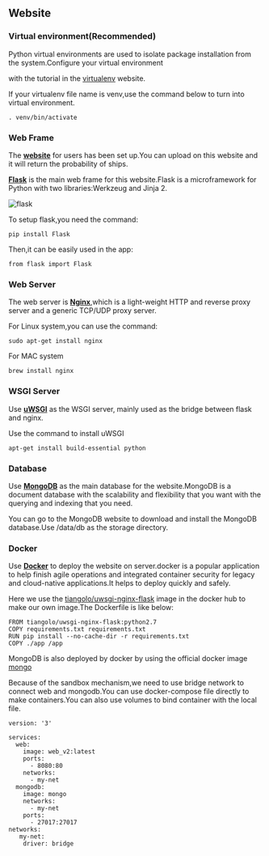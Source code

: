 Website
-

### Virtual environment(Recommended)
Python virtual environments are used to isolate package installation from the system.Configure your virtual environment 

with the tutorial in the [virtualenv](https://virtualenv.pypa.io/en/latest) website. 

If your virtualenv file name is venv,use the command below to turn into virtual environment.
```
. venv/bin/activate
```

### Web Frame
The **[website](http://www.airbusshipdect.online/)** for users has been set up.You can upload on this website and it will 
return the probability of ships.

**[Flask](http://flask.pocoo.org/)** is the main web frame for this website.Flask is a microframework for Python with two libraries:Werkzeug and Jinja 2.

![flask](http://flask.pocoo.org/static/logo/flask.png)

To setup flask,you need the command:
```
pip install Flask
```

Then,it can be easily used in the app:
```
from flask import Flask
```

### Web Server
The web server is **[Nginx](https://www.nginx.com/)**,which is a light-weight HTTP and reverse proxy server and a generic TCP/UDP proxy server.

For Linux system,you can use the command:
```
sudo apt-get install nginx
```
For MAC system
```
brew install nginx
```

### WSGI Server
Use **[uWSGI](https://uwsgi-docs.readthedocs.io/en/latest/#)** as the WSGI server, mainly used as the bridge between flask and nginx. 

Use the command to install uWSGI
```
apt-get install build-essential python
```

### Database
Use **[MongoDB](https://www.mongodb.com/)** as the main database for the website.MongoDB is a document database with the scalability and flexibility that you want with the querying and indexing that you need.

You can go to the MongoDB website to download and install the MongoDB database.Use /data/db as the storage directory.

### Docker
Use **[Docker](https://www.docker.com/)** to deploy the website on server.docker is a popular application to help finish agile operations and integrated container security for legacy and cloud-native applications.It helps to deploy quickly and safely.

Here we use the [tiangolo/uwsgi-nginx-flask](https://hub.docker.com/r/tiangolo/uwsgi-nginx-flask/) image in the docker hub to make our own image.The Dockerfile is like below:
```
FROM tiangolo/uwsgi-nginx-flask:python2.7
COPY requirements.txt requirements.txt 
RUN pip install --no-cache-dir -r requirements.txt
COPY ./app /app
```

MongoDB is also deployed by docker by using the official docker image [mongo](https://hub.docker.com/_/mongo/)

Because of the sandbox mechanism,we need to use bridge network to connect web and mongodb.You can use docker-compose file directly to make containers.You can also use volumes to bind container with the local file.
```
version: '3'

services:
  web:
    image: web_v2:latest
    ports:
      - 8080:80
    networks:
      - my-net
  mongodb:
    image: mongo
    networks:
      - my-net
    ports:
      - 27017:27017
networks:
   my-net:
    driver: bridge   
```
